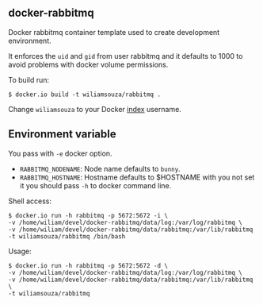 docker-rabbitmq
---------------

Docker rabbitmq container template used to create development environment.

It enforces the ``uid`` and ``gid`` from user rabbitmq and it defaults
to 1000 to avoid problems with docker volume permissions.

To build run:

```
$ docker.io build -t wiliamsouza/rabbitmq .
```

Change `wiliamsouza` to your Docker
[index](https://index.docker.io/u/wiliamsouza/) username.

Environment variable
--------------------

You pass with ``-e`` docker option.

* ``RABBITMQ_NODENAME``: Node name defaults to ``bunny``.
* ``RABBITMQ_HOSTNAME``: Hostname defaults to $HOSTNAME with you not set it
                         you should pass ``-h`` to docker command line.

Shell access:

```
$ docker.io run -h rabbitmq -p 5672:5672 -i \
-v /home/wiliam/devel/docker-rabbitmq/data/log:/var/log/rabbitmq \
-v /home/wiliam/devel/docker-rabbitmq/data/rabbitmq:/var/lib/rabbitmq
-t wiliamsouza/rabbitmq /bin/bash
```

Usage:

```
$ docker.io run -h rabbitmq -p 5672:5672 -d \
-v /home/wiliam/devel/docker-rabbitmq/data/log:/var/log/rabbitmq \
-v /home/wiliam/devel/docker-rabbitmq/data/rabbitmq:/var/lib/rabbitmq \
-t wiliamsouza/rabbitmq
```
